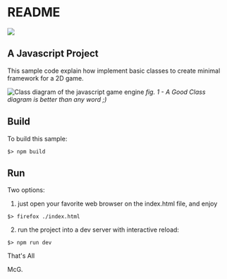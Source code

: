 # README

![](https://badgen.net/github/license/micromatch/micromatch) 

## A Javascript Project

This sample code explain how implement basic classes to create minimal framework for a 2D game.

![Class diagram of the javascript game engine](https://www.planttext.com/api/plantuml/img/XP5D3i8W48Ntd8AmhEcYMrQDqRZKs1CWdRGO2WsCniPuTsdfxyB80kRDD_Fo4dAFmk6ZqKHguJqzYGRUX8QpGuKQU85EcOfyLlnykuF4SQgrNg6o9gedQ2iLTb49AK634mEV70e91iRw08qTD8KNWYctz1ewu4PngJklvD5KQkPxeVMyk0GZfAzfagQZ0tVHQ6wllNWxY0XPncZWB64n2FVzxRSmsq0Iyq_Gi5KIReV7avZZpz3I-Z4eQwLBaWUly5zV)
_fig. 1 - A Good Class diagram is better than any word ;)_

## Build

To build this sample:

```shell
$> npm build
```

## Run

Two options:

1. just open your favorite web browser on the index.html file, and enjoy

```shell
$> firefox ./index.html
```

2. run the project into a dev server with interactive reload:

```shell
$> npm run dev
```

That's All

McG.
